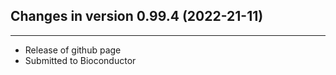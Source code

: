 ## Changes in version 0.99.4 (2022-21-11)

---

- Release of github page
- Submitted to Bioconductor
